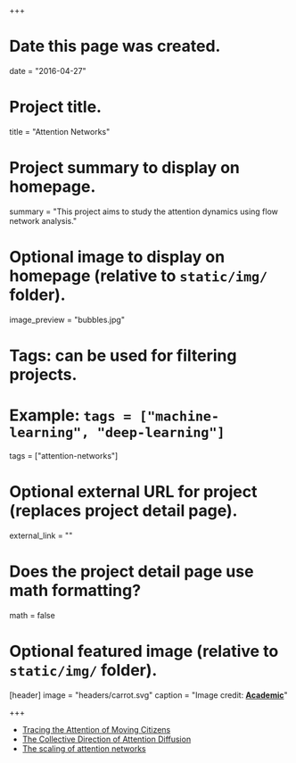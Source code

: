 +++
# Date this page was created.
date = "2016-04-27"

# Project title.
title = "Attention Networks"

# Project summary to display on homepage.
summary = "This project aims to study the attention dynamics using flow network analysis."

# Optional image to display on homepage (relative to `static/img/` folder).
image_preview = "bubbles.jpg"

# Tags: can be used for filtering projects.
# Example: `tags = ["machine-learning", "deep-learning"]`
tags = ["attention-networks"]

# Optional external URL for project (replaces project detail page).
external_link = ""

# Does the project detail page use math formatting?
math = false

# Optional featured image (relative to `static/img/` folder).
[header]
image = "headers/carrot.svg"
caption = "Image credit: [**Academic**](https://github.com/gcushen/hugo-academic/)"

+++


- [Tracing the Attention of Moving Citizens](/en/publication/tracing-attention/)
- [The Collective Direction of Attention Diffusion](/en/publication/collective-direction/)
- [The scaling of attention networks](/en/publication/scaling-networks)
